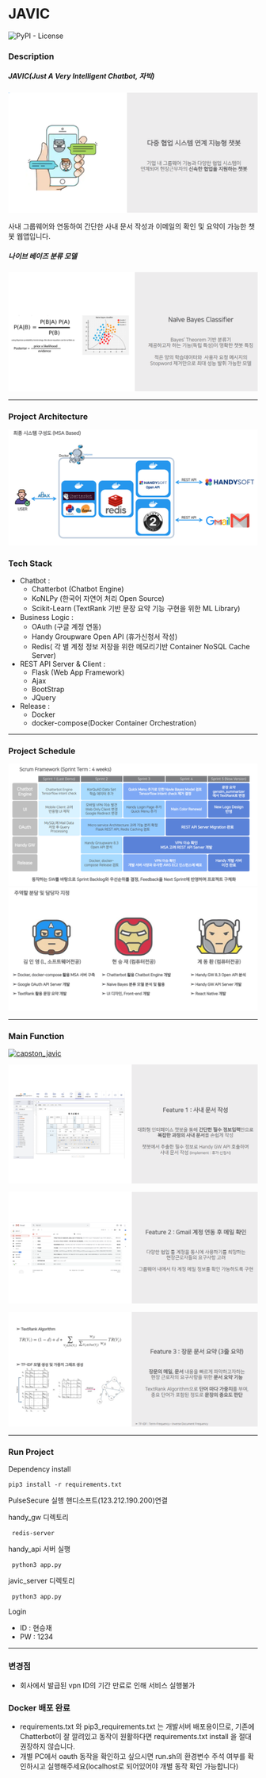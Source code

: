 # JAVIC

<img alt="PyPI - License" src="https://img.shields.io/pypi/l/chatterbot">

### Description

##### JAVIC(Just A Very Intelligent Chatbot, 자빅)

<img src="/javic_server/javic_capture/summary.PNG" width="px" height="px"></img>

사내 그룹웨어와 연동하여 간단한 사내 문서 작성과 이메일의 확인 및 요약이 가능한 챗봇 웹앱입니다.

##### 나이브 베이즈 분류 모델

<img src="/javic_server/javic_capture/NB.PNG" width="px" height="px"></img>

---

### Project Architecture

<img src="/javic_server/javic_capture/architecture.PNG" width="px" height="px"></img>

### Tech Stack

- Chatbot :
  - Chatterbot (Chatbot Engine)
  - KoNLPy (한국어 자연어 처리 Open Source)
  - Scikit-Learn (TextRank 기반 문장 요약 기능 구현을 위한 ML Library)
- Business Logic :
  - OAuth (구글 계정 연동)
  - Handy Groupware Open API (휴가신청서 작성)
  - Redis( 각 별 계정 정보 저장을 위한 메모리기반 Container NoSQL Cache Server)
- REST API Server & Client :
  - Flask (Web App Framework)
  - Ajax
  - BootStrap
  - JQuery
- Release :
  - Docker
  - docker-compose(Docker Container Orchestration)

---

### Project Schedule

<img src="/javic_server/javic_capture/scrum.PNG" width="px" height="px"></img>
<img src="/javic_server/javic_capture/part.PNG" width="px" height="px"></img>

---

### Main Function

[![capston_javic](https://res.cloudinary.com/marcomontalbano/image/upload/v1637514897/video_to_markdown/images/youtube--m3kJfnsywrk-c05b58ac6eb4c4700831b2b3070cd403.jpg)](https://www.youtube.com/watch?v=m3kJfnsywrk "javic youtube")

<img src="/javic_server/javic_capture/docwrite.PNG" width="px" height="px"></img>

<img src="/javic_server/javic_capture/mailcheck.PNG" width="px" height="px"></img>

<img src="/javic_server/javic_capture/textsummary.PNG" width="px" height="px"></img>

---

### Run Project

Dependency install

```{shell}
pip3 install -r requirements.txt
```

PulseSecure 실행
핸디소프트(123.212.190.200)연결

handy_gw 디렉토리

```{shell}
 redis-server
```

handy_api 서버 실행

```{shell}
 python3 app.py
```

javic_server 디렉토리

```{shell}
 python3 app.py
```

Login

- ID : 현승재
- PW : 1234

---

### 변경점

- 회사에서 발급된 vpn ID의 기간 만료로 인해 서비스 실행불가

### Docker 배포 완료

- requirements.txt 와 pip3_requirements.txt 는 개발서버 배포용이므로, 기존에 Chatterbot이 잘 깔려있고 동작이 원활하다면 requirements.txt install 을 절대 권장하지 않습니다.
- 개별 PC에서 oauth 동작을 확인하고 싶으시면 run.sh의 환경변수 주석 여부를 확인하시고 실행해주세요(localhost로 되어있어야 개별 동작 확인 가능합니다)
